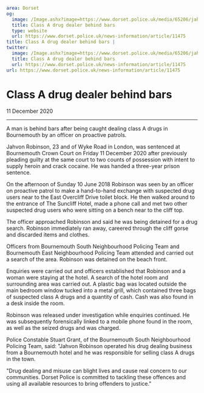 ```yaml
area: Dorset
og:
  image: /Image.ashx?image=https://www.dorset.police.uk/media/65206/jahvon-robinson-9-december-2020.jpg&amp;amp;width=150
  title: Class A drug dealer behind bars
  type: website
  url: https://www.dorset.police.uk/news-information/article/11475
title: Class A drug dealer behind bars |
twitter:
  image: /Image.ashx?image=https://www.dorset.police.uk/media/65206/jahvon-robinson-9-december-2020.jpg&amp;amp;width=150
  title: Class A drug dealer behind bars
  url: https://www.dorset.police.uk/news-information/article/11475
url: https://www.dorset.police.uk/news-information/article/11475
```

# Class A drug dealer behind bars

11 December 2020

* * *

A man is behind bars after being caught dealing class A drugs in Bournemouth by an officer on proactive patrols.

Jahvon Robinson, 23 and of Wyke Road in London, was sentenced at Bournemouth Crown Court on Friday 11 December 2020 after previously pleading guilty at the same court to two counts of possession with intent to supply heroin and crack cocaine. He was handed a three-year prison sentence.

On the afternoon of Sunday 10 June 2018 Robinson was seen by an officer on proactive patrol to make a hand-to-hand exchange with suspected drug users near to the East Overcliff Drive toilet block. He then walked around to the entrance of The Suncliff Hotel, made a phone call and met two other suspected drug users who were sitting on a bench near to the cliff top.

The officer approached Robinson and said he was being detained for a drug search. Robinson immediately ran away, careered through the cliff gorse and discarded items and clothes.

Officers from Bournemouth South Neighbourhood Policing Team and Bournemouth East Neighbourhood Policing Team attended and carried out a search of the area. Robinson was detained on the beach front.

Enquiries were carried out and officers established that Robinson and a woman were staying at the hotel. A search of the hotel room and surrounding area was carried out. A plastic bag was located outside the main bedroom window tucked into a metal grill, which contained three bags of suspected class A drugs and a quantity of cash. Cash was also found in a desk inside the room.

Robinson was released under investigation while enquiries continued. He was subsequently forensically linked to a mobile phone found in the room, as well as the seized drugs and was charged.

Police Constable Stuart Grant, of the Bournemouth South Neighbourhood Policing Team, said: "Jahvon Robinson operated his drug dealing business from a Bournemouth hotel and he was responsible for selling class A drugs in the town.

"Drug dealing and misuse can blight lives and cause real concern to our communities. Dorset Police is committed to tackling these offences and using all available resources to bring offenders to justice."
